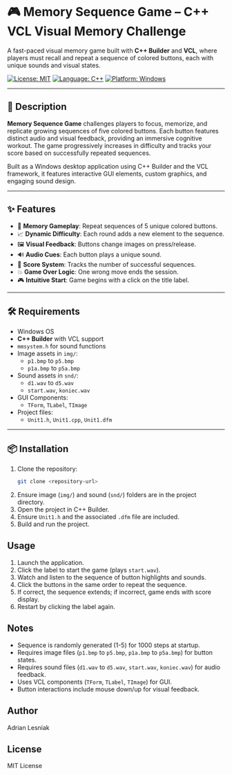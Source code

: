 # 🎮 Memory Sequence Game – C++ VCL Visual Memory Challenge

A fast-paced visual memory game built with **C++ Builder** and **VCL**, where players must recall and repeat a sequence of colored buttons, each with unique sounds and visual states.

[![License: MIT](https://img.shields.io/badge/License-MIT-yellow.svg)](https://opensource.org/licenses/MIT)
[![Language: C++](https://img.shields.io/badge/Language-C%2B%2B-blue.svg)](https://isocpp.org/)
[![Platform: Windows](https://img.shields.io/badge/Platform-Windows-lightgrey.svg)](https://www.microsoft.com/windows)

---

## 🧠 Description

**Memory Sequence Game** challenges players to focus, memorize, and replicate growing sequences of five colored buttons. Each button features distinct audio and visual feedback, providing an immersive cognitive workout. The game progressively increases in difficulty and tracks your score based on successfully repeated sequences.

Built as a Windows desktop application using C++ Builder and the VCL framework, it features interactive GUI elements, custom graphics, and engaging sound design.

---

## ✨ Features

- 🔢 **Memory Gameplay**: Repeat sequences of 5 unique colored buttons.
- 📈 **Dynamic Difficulty**: Each round adds a new element to the sequence.
- 🖼️ **Visual Feedback**: Buttons change images on press/release.
- 🔊 **Audio Cues**: Each button plays a unique sound.
- 🎯 **Score System**: Tracks the number of successful sequences.
- 💥 **Game Over Logic**: One wrong move ends the session.
- 🎮 **Intuitive Start**: Game begins with a click on the title label.

---

## 🛠️ Requirements

- Windows OS
- **C++ Builder** with VCL support
- `mmsystem.h` for sound functions
- Image assets in `img/`:
  - `p1.bmp` to `p5.bmp`
  - `p1a.bmp` to `p5a.bmp`
- Sound assets in `snd/`:
  - `d1.wav` to `d5.wav`
  - `start.wav`, `koniec.wav`
- GUI Components:
  - `TForm`, `TLabel`, `TImage`
- Project files:
  - `Unit1.h`, `Unit1.cpp`, `Unit1.dfm`

---

## 📦 Installation
1. Clone the repository:
   ```bash
   git clone <repository-url>
   ```
2. Ensure image (`img/`) and sound (`snd/`) folders are in the project directory.
3. Open the project in C++ Builder.
4. Ensure `Unit1.h` and the associated `.dfm` file are included.
5. Build and run the project.

## Usage
1. Launch the application.
2. Click the label to start the game (plays `start.wav`).
3. Watch and listen to the sequence of button highlights and sounds.
4. Click the buttons in the same order to repeat the sequence.
5. If correct, the sequence extends; if incorrect, game ends with score display.
6. Restart by clicking the label again.

## Notes
- Sequence is randomly generated (1-5) for 1000 steps at startup.
- Requires image files (`p1.bmp` to `p5.bmp`, `p1a.bmp` to `p5a.bmp`) for button states.
- Requires sound files (`d1.wav` to `d5.wav`, `start.wav`, `koniec.wav`) for audio feedback.
- Uses VCL components (`TForm`, `TLabel`, `TImage`) for GUI.
- Button interactions include mouse down/up for visual feedback.

## Author
Adrian Lesniak

## License
MIT License
